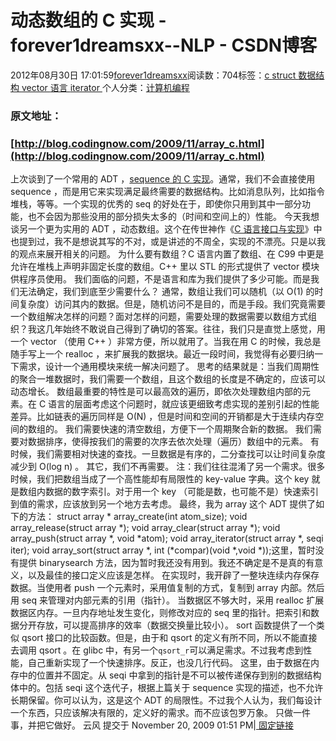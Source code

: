 
# 动态数组的 C 实现 - forever1dreamsxx--NLP - CSDN博客


2012年08月30日 17:01:59[forever1dreamsxx](https://me.csdn.net/forever1dreamsxx)阅读数：704标签：[c																](https://so.csdn.net/so/search/s.do?q=c&t=blog)[struct																](https://so.csdn.net/so/search/s.do?q=struct&t=blog)[数据结构																](https://so.csdn.net/so/search/s.do?q=数据结构&t=blog)[vector																](https://so.csdn.net/so/search/s.do?q=vector&t=blog)[语言																](https://so.csdn.net/so/search/s.do?q=语言&t=blog)[iterator																](https://so.csdn.net/so/search/s.do?q=iterator&t=blog)[
							](https://so.csdn.net/so/search/s.do?q=语言&t=blog)[
																					](https://so.csdn.net/so/search/s.do?q=vector&t=blog)个人分类：[计算机编程																](https://blog.csdn.net/forever1dreamsxx/article/category/1180978)
[
																								](https://so.csdn.net/so/search/s.do?q=vector&t=blog)
[
				](https://so.csdn.net/so/search/s.do?q=数据结构&t=blog)
[
			](https://so.csdn.net/so/search/s.do?q=数据结构&t=blog)
[
		](https://so.csdn.net/so/search/s.do?q=struct&t=blog)
[
	](https://so.csdn.net/so/search/s.do?q=c&t=blog)
### 原文地址：
### [http://blog.codingnow.com/2009/11/array_c.html](http://blog.codingnow.com/2009/11/array_c.html)
上次谈到了一个常用的 ADT ，[sequence 的 C 实现](http://blog.codingnow.com/2009/11/sequence_c.html)。通常，我们不会直接使用 sequence ，而是用它来实现满足最终需要的数据结构。比如消息队列，比如指令堆栈，等等。一个实现的优秀的 seq 的好处在于，即使你只用到其中一部分功能，也不会因为那些没用的部分损失太多的（时间和空间上的）性能。
今天我想谈另一个更为实用的 ADT ，动态数组。这个在传世神作《[C 语言接口与实现](http://www.douban.com/subject/1230040/)》中也提到过，我不是想说其写的不对，或是讲述的不周全，实现的不漂亮。只是以我的观点来展开相关的问题。
为什么要有数组？C 语言内置了数组、在 C99 中更是允许在堆栈上声明非固定长度的数组。C++ 里以 STL 的形式提供了 vector 模块供程序员使用。
我们面临的问题，不是语言和库为我们提供了多少可能。而是我们无法确定，我们到底至少需要什么？
通常，数组让我们可以随机（以 O(1) 的时间复杂度）访问其内的数据。但是，随机访问不是目的，而是手段。我们究竟需要一个数组解决怎样的问题？面对怎样的问题，需要处理的数据需要以数组方式组织？我这几年始终不敢说自己得到了确切的答案。往往，我们只是直觉上感觉，用一个 vector （使用 C++ ）非常方便，所以就用了。当我在用 C 的时候，我总是随手写上一个 realloc ，来扩展我的数据块。最近一段时间，我觉得有必要归纳一下需求，设计一个通用模块来统一解决问题了。
思考的结果就是：当我们周期性的聚合一堆数据时，我们需要一个数组，且这个数组的长度是不确定的，应该可以动态增长。
数组最重要的特性是可以最高效的遍历，即依次处理数组内部的元素。在 C 语言的层面考虑这个问题时，就应该更细致考虑实现的差别引起的性能差异。比如链表的遍历同样是 O(N) ，但是时间和空间的开销都是大于连续内存空间的数组的。
我们需要快速的清空数组，方便下一个周期聚合新的数据。
我们需要对数据排序，使得按我们的需要的次序去依次处理（遍历）数组中的元素。
有时候，我们需要相对快速的查找。一旦数据是有序的，二分查找可以让时间复杂度减少到 O(log n) 。
其它，我们不再需要。
注：我们往往混淆了另一个需求。很多时候，我们把数组当成了一个高性能却有局限性的 key-value 字典。这个 key 就是数组内数据的数字索引。对于用一个 key （可能是数，也可能不是）快速索引到值的需求，应该放到另一个地方去考虑。
最终，我为 array 这个 ADT 提供了如下的方法：
struct array * array_create(int atom_size);
void array_release(struct array *);
void array_clear(struct array *);
void array_push(struct array *, void *atom);
void array_iterator(struct array *, seqi iter);
void array_sort(struct array *, int (*compar)(void *,void *));这里，暂时没有提供 binarysearch 方法，因为暂时我还没有用到。我还不确定是不是真的有意义，以及最佳的接口定义应该是怎样。
在实现时，我开辟了一整块连续内存保存数据。当使用者 push 一个元素时，采用值复制的方式，复制到 array 内部。然后用 seq 来管理对内部元素的引用（指针）。
当数据区不够大时，采用 realloc 扩展数据区内存。一旦内存地址发生变化，则修改对应的 seq 里的指针。把索引和数据分开存放，可以提高排序的效率（数据交换量比较小）。
sort 函数提供了一个类似 qsort 接口的比较函数。但是，由于和 qsort 的定义有所不同，所以不能直接去调用 qsort 。在 glibc 中，有另一个`qsort_r`可以满足需求。不过我考虑到性能，自己重新实现了一个快速排序。反正，也没几行代码。
这里，由于数据在内存中的位置并不固定。从 seqi 中拿到的指针是不可以被传递保存到别的数据结构体中的。包括 seqi 这个迭代子，根据上篇关于 sequence 实现的描述，也不允许长期保留。你可以认为，这是这个 ADT 的局限性。不过我个人认为，我们每设计一个东西，只应该解决有限的，定义好的需求。而不应该包罗万象。
只做一件事，并把它做好。
云风 提交于 November 20, 2009 01:51 PM|[
固定链接](http://blog.codingnow.com/2009/11/array_c.html)


